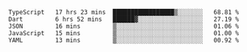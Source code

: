 <!--START_SECTION:waka-->
```text
TypeScript   17 hrs 23 mins  █████████████████▒░░░░░░░   68.81 % 
Dart         6 hrs 52 mins   ██████▓░░░░░░░░░░░░░░░░░░   27.19 % 
JSON         16 mins         ▒░░░░░░░░░░░░░░░░░░░░░░░░   01.06 % 
JavaScript   15 mins         ▒░░░░░░░░░░░░░░░░░░░░░░░░   01.00 % 
YAML         13 mins         ▒░░░░░░░░░░░░░░░░░░░░░░░░   00.92 % 
```
<!--END_SECTION:waka-->